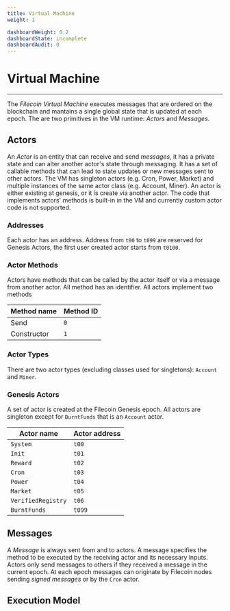 ```yaml
---
title: Virtual Machine
weight: 1

dashboardWeight: 0.2
dashboardState: incomplete
dashboardAudit: 0
---
```


# Virtual Machine
---

The *Filecoin Virtual Machine* executes messages that are ordered on the blockchain and mantains a single global state that is updated at each epoch.
The are two primitives in the VM runtime: *Actors* and *Messages*.

## Actors

An *Actor* is an entity that can receive and send *messages*, it has a private state and can alter another actor's state through messaging.
It has a set of callable methods that can lead to state updates or new messages sent to other actors.
The VM has singleton actors (e.g. Cron, Power, Market) and multiple instances of the same actor class (e.g. Account, Miner).
An actor is either existing at genesis, or it is create via another actor.
The code that implements actors' methods is built-in in the VM and currently custom actor code is not supported.

### Addresses

Each actor has an address.
Address from `t00` to `t099` are reserved for Genesis Actors, the first user created actor starts from `t0100`.

### Actor Methods

Actors have methods that can be called by the actor itself or via a message from another actor.
All method has an identifier.
All actors implement two methods

| Method name | Method ID |
|-------------|-----------|
| Send        |       `0` |
| Constructor |       `1` |

### Actor Types

There are two actor types (excluding classes used for singletons): `Account` and `Miner`.

### Genesis Actors

A set of actor is created at the Filecoin Genesis epoch.
All actors are singleton except for `BurntFunds` that is an `Account` actor.

| Actor name         |    Actor address |
|--------------------|------------------|
| `System`           |            `t00` |
| `Init`             |            `t01` |
| `Reward`           |            `t02` |
| `Cron`             |            `t03` |
| `Power`            |            `t04` |
| `Market`           |            `t05` |
| `VerifiedRegistry` |            `t06` |
| `BurntFunds`       |           `t099` |


## Messages

A *Message* is always sent from and to actors.
A message specifies the method to be executed by the receiving actor and its necessary inputs.
Actors only send messages to others if they received a message in the current epoch.
At each epoch messages can originate by Filecoin nodes sending *signed messages* or by the `Cron` actor.

## Execution Model
